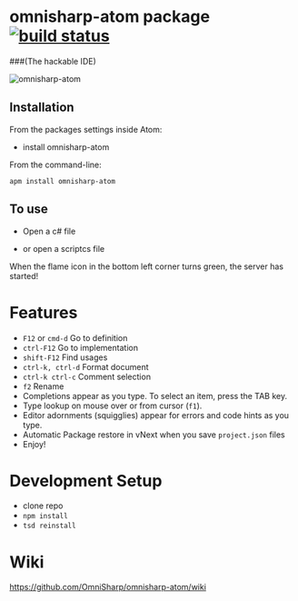 # omnisharp-atom package [![build status](https://travis-ci.org/OmniSharp/omnisharp-atom.svg)](https://travis-ci.org/OmniSharp/omnisharp-atom/)

###(The hackable IDE)

![omnisharp-atom](https://github.com/Omnisharp/omnisharp-atom/raw/master/omnisharp-atom.gif)

## Installation

From the packages settings inside Atom:

* install omnisharp-atom

From the command-line:

```
apm install omnisharp-atom
```

## To use

- Open a c# file

- or open a scriptcs file

When the flame icon in the bottom left corner turns green, the server has started!

# Features

- `F12` or `cmd-d` Go to definition
- `ctrl-F12` Go to implementation
- `shift-F12` Find usages
- `ctrl-k, ctrl-d` Format document
- `ctrl-k ctrl-c` Comment selection
- `f2` Rename
- Completions appear as you type. To select an item, press the TAB key.
- Type lookup on mouse over or from cursor (`f1`).
- Editor adornments (squigglies) appear for errors and code hints as you type.
- Automatic Package restore in vNext when you save `project.json` files
- Enjoy!

# Development Setup
- clone repo
- `npm install`
- `tsd reinstall`

# Wiki

https://github.com/OmniSharp/omnisharp-atom/wiki

